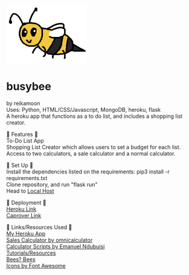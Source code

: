 ![Busybee Logo](static/busybeelogo.png)

# busybee #
by reikamoon\
Uses: Python, HTML/CSS/Javascript, MongoDB, heroku, flask\
A heroku app that functions as a to do list, and includes a shopping list creator.

:honeybee: Features :honeybee:\
To-Do List App\
Shopping List Creator which allows users to set a budget for each list.\
Access to two calculators, a sale calculator and a normal calculator.

:honeybee: Set Up :honeybee:\
Install the dependencies listed on the requirements: pip3 install -r requirements.txt\
Clone repository, and run "flask run"\
Head to [Local Host](http://127.0.0.1:5000/)

:honeybee: Deployment :honeybee:\
[Heroku Link](https://busybee-aa.herokuapp.com/)\
[Caprover Link](http://busybee.dev.moonazure.xyz/)


:honeybee: Links/Resources Used :honeybee:\
[My Heroku App](https://busybee-aa.herokuapp.com/)\
[Sales Calculator by omnicalculator](https://www.omnicalculator.com/finance/percent-off)\
[Calculator Scripts by Emanuel Ndubuisi](https://codepen.io/mcndubuisi/pen/Kqzpvz)\
[Tutorials/Resources](https://www.w3schools.com/howto/default.asp)\
[Bees? Bees](https://unsplash.com/s/photos/bees)\
[Icons by Font Awesome](https://fontawesome.com/icons?d=gallery)

